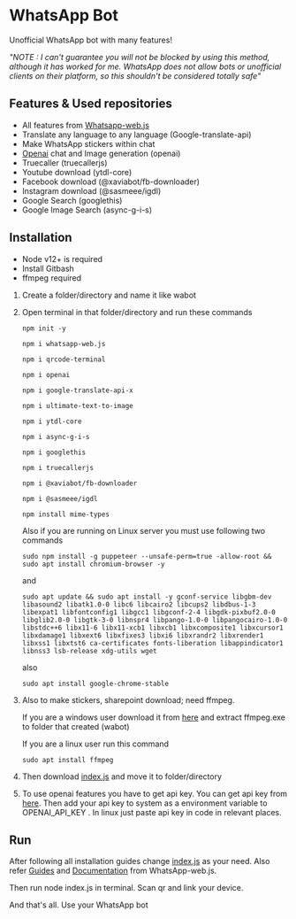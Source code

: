 # WhatsApp Bot

Unofficial WhatsApp bot with many features!

  *"NOTE : I can't guarantee you will not be blocked by using this method, although it has worked for me. WhatsApp does not allow bots or unofficial clients on their platform, so this shouldn't be considered totally safe"*


## Features & Used repositories 

* All features from [Whatsapp-web.js](https://github.com/pedroslopez/whatsapp-web.js/#supported-features) 
* Translate any language to any language (Google-translate-api)
* Make WhatsApp stickers within chat 
* [Openai](https://openai.com/) chat and Image generation (openai)
* Truecaller (truecallerjs)
* Youtube download (ytdl-core)
* Facebook download (@xaviabot/fb-downloader)
* Instagram download (@sasmeee/igdl)
* Google Search (googlethis)
* Google Image Search (async-g-i-s)
  

## Installation

- Node v12+ is required
- Install Gitbash
- ffmpeg required

1. Create a folder/directory and name it like wabot
2. Open terminal in that folder/directory and run these commands

      `npm init -y`

      `npm i whatsapp-web.js`
      
      `npm i qrcode-terminal`

      `npm i openai`

      `npm i google-translate-api-x`
   
      `npm i ultimate-text-to-image`

      `npm i ytdl-core`

      `npm i async-g-i-s`

      `npm i googlethis`

      `npm i truecallerjs`

      `npm i @xaviabot/fb-downloader`

      `npm i @sasmeee/igdl`

      `npm install mime-types`
      
      
     Also if you are running on Linux server you must use following two commands
      
       sudo npm install -g puppeteer --unsafe-perm=true -allow-root && sudo apt install chromium-browser -y
      and
      
       sudo apt update && sudo apt install -y gconf-service libgbm-dev libasound2 libatk1.0-0 libc6 libcairo2 libcups2 libdbus-1-3 libexpat1 libfontconfig1 libgcc1 libgconf-2-4 libgdk-pixbuf2.0-0 libglib2.0-0 libgtk-3-0 libnspr4 libpango-1.0-0 libpangocairo-1.0-0 libstdc++6 libx11-6 libx11-xcb1 libxcb1 libxcomposite1 libxcursor1 libxdamage1 libxext6 libxfixes3 libxi6 libxrandr2 libxrender1 libxss1 libxtst6 ca-certificates fonts-liberation libappindicator1 libnss3 lsb-release xdg-utils wget
      
      also
      
       sudo apt install google-chrome-stable
     
3. Also to make stickers, sharepoint download; need ffmpeg. 

    If you are a windows user download it from [here](https://www.gyan.dev/ffmpeg/builds/) and extract ffmpeg.exe to folder that created (wabot)
    
    If you are a linux user run this command 
    
       sudo apt install ffmpeg
    

5. Then download [index.js](https://github.com/ravishkaw/whatsappgpt/blob/main/index.js) and move it to folder/directory

6. To use openai features you have to get api key. You can get api key from [here](https://beta.openai.com/account/api-keys). Then add your api key to system as a environment variable to OPENAI_API_KEY . In linux just paste api key in code in relevant places.



## Run

After following all installation guides change [index.js](https://github.com/ravishkaw/whatsappgpt/blob/main/index.js) as your need. Also refer [Guides](https://wwebjs.dev/guide/) and [Documentation](https://docs.wwebjs.dev/) from WhatsApp-web.js.

Then run node index.js in terminal. Scan qr and link your device.

And that's all. Use your WhatsApp bot